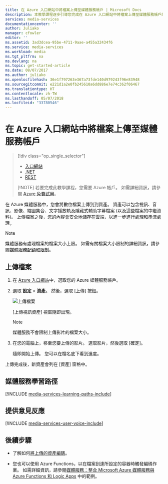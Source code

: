 ```yaml
---
title: 在 Azure 入口網站中將檔案上傳至媒體服務帳戶 | Microsoft Docs
description: 本教學課程逐步引導您完成在 Azure 入口網站中將檔案上傳至媒體服務帳戶的步驟。
services: media-services
documentationcenter: ''
author: Juliako
manager: cfowler
editor: ''
ms.assetid: 3ad3dcea-95be-4711-9aae-a455a32434f6
ms.service: media-services
ms.workload: media
ms.tgt_pltfrm: na
ms.devlang: na
ms.topic: get-started-article
ms.date: 08/07/2017
ms.author: juliako
ms.openlocfilehash: 36e1f797263e367a73fde140d979243f96e83948
ms.sourcegitcommit: e221d1a2e0fb245610a6dd886e7e74c362f06467
ms.translationtype: HT
ms.contentlocale: zh-TW
ms.lasthandoff: 05/07/2018
ms.locfileid: "33780546"
---
```

# <a name="upload-files-to-a-media-services-account-in-the-azure-portal"></a>在 Azure 入口網站中將檔案上傳至媒體服務帳戶
> [!div class="op_single_selector"]
> * [入口網站](media-services-portal-upload-files.md)
> * [.NET](media-services-dotnet-upload-files.md)
> * [REST](media-services-rest-upload-files.md)
> 
> [!NOTE]
> 若要完成此教學課程，您需要 Azure 帳戶。 如需詳細資訊，請參閱 [Azure 免費試用](https://azure.microsoft.com/pricing/free-trial/)。 
> 

在 Azure 媒體服務中，您會將數位檔案上傳到到資產。 資產可以包含視訊、音訊、影像、縮圖集合、文字播放軌及隱藏式輔助字幕檔案 (以及這些檔案的中繼資料)。 上傳檔案之後，您的內容會安全地儲存在雲端，以進一步進行處理和串流處理。

> [!NOTE]
> 媒體服務有處理檔案的檔案大小上限。 如需有關檔案大小限制的詳細資訊，請參閱[媒體服務配額和限制](media-services-quotas-and-limitations.md)。
>

## <a name="upload-files"></a>上傳檔案
1. 在 [Azure 入口網站](https://portal.azure.com/)中，選取您的 Azure 媒體服務帳戶。
2. 選取 **設定** > **資產**。 然後，選取 [上傳] 按鈕。
   
    ![上傳檔案](./media/media-services-portal-vod-get-started/media-services-upload.png)
   
    [上傳視訊資產]  視窗隨即出現。
   
   > [!NOTE]
   > 媒體服務不會限制上傳影片的檔案大小。
 
3. 在您的電腦上，移至您要上傳的影片。 選取影片，然後選取 [確定]。  
   
    隨即開始上傳。 您可以在檔名底下看到進度。  

上傳完成後，新資產會列在 [資產] 窗格中。 

## <a name="media-services-learning-paths"></a>媒體服務學習路徑
[!INCLUDE [media-services-learning-paths-include](../../../includes/media-services-learning-paths-include.md)]

## <a name="provide-feedback"></a>提供意見反應
[!INCLUDE [media-services-user-voice-include](../../../includes/media-services-user-voice-include.md)]

## <a name="next-steps"></a>後續步驟
* 了解如何[將上傳的資產編碼](media-services-portal-encode.md)。

* 您也可以使用 Azure Functions，以在檔案到達所設定的容器時觸發編碼作業。 如需詳細資訊，請參閱[媒體服務：整合 Microsoft Azure 媒體服務與 Azure Functions 和 Logic Apps](https://azure.microsoft.com/resources/samples/media-services-dotnet-functions-integration/) 中的範例。


